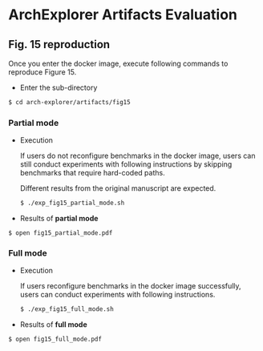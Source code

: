 # ArchExplorer Artifacts Evaluation

## Fig. 15 reproduction

Once you enter the docker image, execute following commands to reproduce Figure 15.

- Enter the sub-directory
```bash
$ cd arch-explorer/artifacts/fig15
```

### **Partial mode**

- Execution

	If users do not reconfigure benchmarks in the docker image, users can still conduct experiments with following instructions by skipping benchmarks that require hard-coded paths.

	Different results from the original manuscript are expected.
	```bash
	$ ./exp_fig15_partial_mode.sh
	```

- Results of **partial mode**
```
$ open fig15_partial_mode.pdf
```


### **Full mode**

- Execution

    If users reconfigure benchmarks in the docker image successfully, users can conduct experiments with following instructions.

	```bash
	$ ./exp_fig15_full_mode.sh
	```

- Results of **full mode**
```
$ open fig15_full_mode.pdf
```
